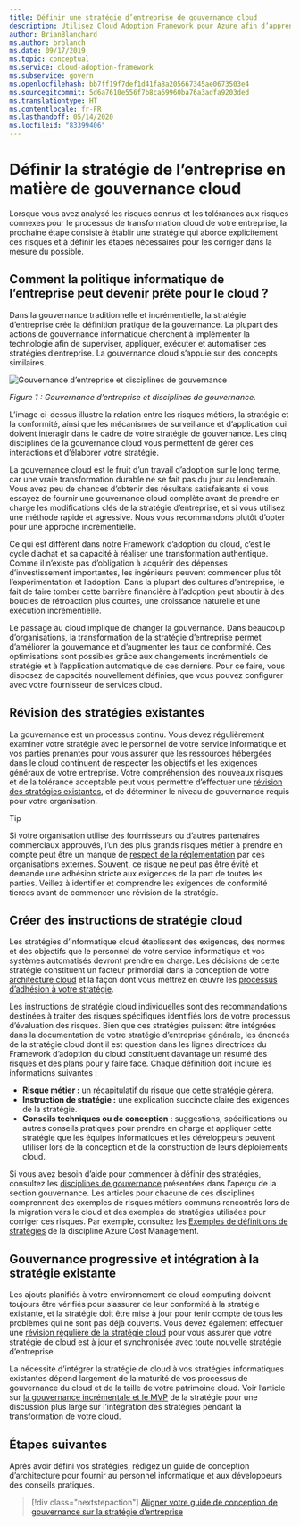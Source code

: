 ```yaml
---
title: Définir une stratégie d’entreprise de gouvernance cloud
description: Utilisez Cloud Adoption Framework pour Azure afin d’apprendre à établir une stratégie qui gère les risques connus et les tolérances au risque dans votre parcours de la transformation cloud.
author: BrianBlanchard
ms.author: brblanch
ms.date: 09/17/2019
ms.topic: conceptual
ms.service: cloud-adoption-framework
ms.subservice: govern
ms.openlocfilehash: bb7ff19f7def1d41fa8a205667345ae0673503e4
ms.sourcegitcommit: 5d6a7610e556f7b8ca69960ba76a3adfa9203ded
ms.translationtype: HT
ms.contentlocale: fr-FR
ms.lasthandoff: 05/14/2020
ms.locfileid: "83399406"
---
```

# <a name="define-corporate-policy-for-cloud-governance"></a>Définir la stratégie de l’entreprise en matière de gouvernance cloud

Lorsque vous avez analysé les risques connus et les tolérances aux risques connexes pour le processus de transformation cloud de votre entreprise, la prochaine étape consiste à établir une stratégie qui aborde explicitement ces risques et à définir les étapes nécessaires pour les corriger dans la mesure du possible.

<!-- markdownlint-disable MD026 -->

## <a name="how-can-corporate-it-policy-become-cloud-ready"></a>Comment la politique informatique de l’entreprise peut devenir prête pour le cloud ?

Dans la gouvernance traditionnelle et incrémentielle, la stratégie d’entreprise crée la définition pratique de la gouvernance. La plupart des actions de gouvernance informatique cherchent à implémenter la technologie afin de superviser, appliquer, exécuter et automatiser ces stratégies d’entreprise. La gouvernance cloud s’appuie sur des concepts similaires.

![Gouvernance d’entreprise et disciplines de gouvernance](../../_images/operational-transformation-govern-large.png)

_Figure 1 : Gouvernance d’entreprise et disciplines de gouvernance._

L’image ci-dessus illustre la relation entre les risques métiers, la stratégie et la conformité, ainsi que les mécanismes de surveillance et d’application qui doivent interagir dans le cadre de votre stratégie de gouvernance. Les cinq disciplines de la gouvernance cloud vous permettent de gérer ces interactions et d’élaborer votre stratégie.

La gouvernance cloud est le fruit d’un travail d’adoption sur le long terme, car une vraie transformation durable ne se fait pas du jour au lendemain. Vous avez peu de chances d’obtenir des résultats satisfaisants si vous essayez de fournir une gouvernance cloud complète avant de prendre en charge les modifications clés de la stratégie d’entreprise, et si vous utilisez une méthode rapide et agressive. Nous vous recommandons plutôt d’opter pour une approche incrémentielle.

Ce qui est différent dans notre Framework d’adoption du cloud, c’est le cycle d’achat et sa capacité à réaliser une transformation authentique. Comme il n’existe pas d’obligation à acquérir des dépenses d’investissement importantes, les ingénieurs peuvent commencer plus tôt l’expérimentation et l’adoption. Dans la plupart des cultures d’entreprise, le fait de faire tomber cette barrière financière à l’adoption peut aboutir à des boucles de rétroaction plus courtes, une croissance naturelle et une exécution incrémentielle.

Le passage au cloud implique de changer la gouvernance. Dans beaucoup d’organisations, la transformation de la stratégie d’entreprise permet d’améliorer la gouvernance et d’augmenter les taux de conformité. Ces optimisations sont possibles grâce aux changements incrémentiels de stratégie et à l’application automatique de ces derniers. Pour ce faire, vous disposez de capacités nouvellement définies, que vous pouvez configurer avec votre fournisseur de services cloud.

<!-- markdownlint-enable MD026 -->

## <a name="review-existing-policies"></a>Révision des stratégies existantes

La gouvernance est un processus continu. Vous devez régulièrement examiner votre stratégie avec le personnel de votre service informatique et vos parties prenantes pour vous assurer que les ressources hébergées dans le cloud continuent de respecter les objectifs et les exigences généraux de votre entreprise. Votre compréhension des nouveaux risques et de la tolérance acceptable peut vous permettre d’effectuer une [révision des stratégies existantes](./cloud-policy-review.md), et de déterminer le niveau de gouvernance requis pour votre organisation.

> [!TIP]
> Si votre organisation utilise des fournisseurs ou d’autres partenaires commerciaux approuvés, l’un des plus grands risques métier à prendre en compte peut être un manque de [respect de la réglementation](./regulatory-compliance.md) par ces organisations externes. Souvent, ce risque ne peut pas être évité et demande une adhésion stricte aux exigences de la part de toutes les parties. Veillez à identifier et comprendre les exigences de conformité tierces avant de commencer une révision de la stratégie.

## <a name="create-cloud-policy-statements"></a>Créer des instructions de stratégie cloud

Les stratégies d’informatique cloud établissent des exigences, des normes et des objectifs que le personnel de votre service informatique et vos systèmes automatisés devront prendre en charge. Les décisions de cette stratégie constituent un facteur primordial dans la conception de votre [architecture cloud](./governance-alignment.md) et la façon dont vous mettrez en œuvre les [processus d’adhésion à votre stratégie](./processes.md).

Les instructions de stratégie cloud individuelles sont des recommandations destinées à traiter des risques spécifiques identifiés lors de votre processus d’évaluation des risques. Bien que ces stratégies puissent être intégrées dans la documentation de votre stratégie d’entreprise générale, les énoncés de la stratégie cloud dont il est question dans les lignes directrices du Framework d’adoption du cloud constituent davantage un résumé des risques et des plans pour y faire face. Chaque définition doit inclure les informations suivantes :

- **Risque métier :** un récapitulatif du risque que cette stratégie gérera.
- **Instruction de stratégie :** une explication succincte claire des exigences de la stratégie.
- **Conseils techniques ou de conception** : suggestions, spécifications ou autres conseils pratiques pour prendre en charge et appliquer cette stratégie que les équipes informatiques et les développeurs peuvent utiliser lors de la conception et de la construction de leurs déploiements cloud.

Si vous avez besoin d’aide pour commencer à définir des stratégies, consultez les [disciplines de gouvernance](../governance-disciplines.md) présentées dans l’aperçu de la section gouvernance. Les articles pour chacune de ces disciplines comprennent des exemples de risques métiers communs rencontrés lors de la migration vers le cloud et des exemples de stratégies utilisées pour corriger ces risques. Par exemple, consultez les [Exemples de définitions de stratégies](../cost-management/policy-statements.md) de la discipline Azure Cost Management.

## <a name="incremental-governance-and-integrating-with-existing-policy"></a>Gouvernance progressive et intégration à la stratégie existante

Les ajouts planifiés à votre environnement de cloud computing doivent toujours être vérifiés pour s’assurer de leur conformité à la stratégie existante, et la stratégie doit être mise à jour pour tenir compte de tous les problèmes qui ne sont pas déjà couverts. Vous devez également effectuer une [révision régulière de la stratégie cloud](./cloud-policy-review.md) pour vous assurer que votre stratégie de cloud est à jour et synchronisée avec toute nouvelle stratégie d’entreprise.

La nécessité d’intégrer la stratégie de cloud à vos stratégies informatiques existantes dépend largement de la maturité de vos processus de gouvernance du cloud et de la taille de votre patrimoine cloud. Voir l’article sur [la gouvernance incrémentale et le MVP](./index.md) de la stratégie pour une discussion plus large sur l’intégration des stratégies pendant la transformation de votre cloud.

## <a name="next-steps"></a>Étapes suivantes

Après avoir défini vos stratégies, rédigez un guide de conception d’architecture pour fournir au personnel informatique et aux développeurs des conseils pratiques.

> [!div class="nextstepaction"]
> [Aligner votre guide de conception de gouvernance sur la stratégie d’entreprise](./governance-alignment.md)
